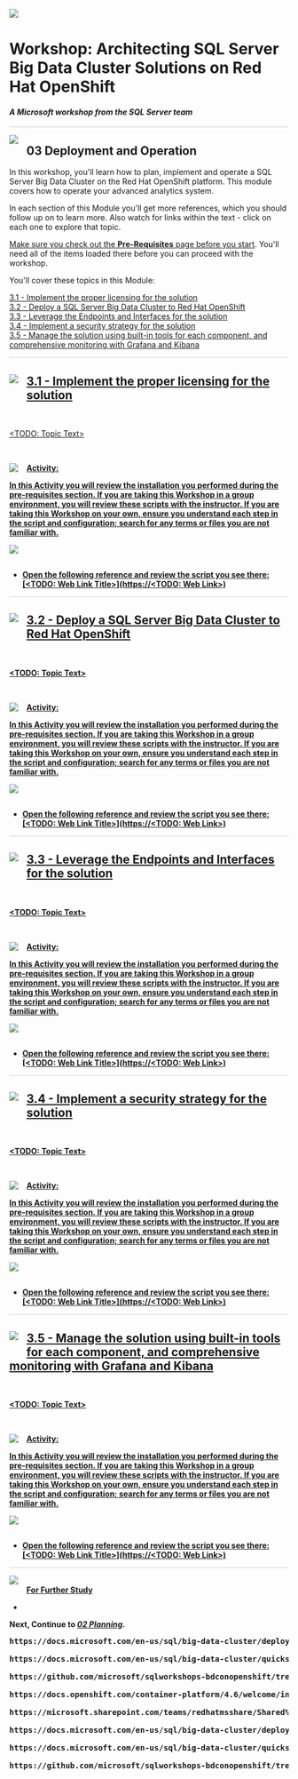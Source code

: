 ![](../graphics/microsoftlogo.png)

# Workshop: Architecting SQL Server Big Data Cluster Solutions on Red Hat OpenShift

#### <i>A Microsoft workshop from the SQL Server team</i>

<p style="border-bottom: 1px solid lightgrey;"></p>

<img style="float: left; margin: 0px 15px 15px 0px;" src="../graphics/textbubble.png"> <h2>03 Deployment and Operation</h2>

In this workshop, you'll learn how to plan, implement and operate a SQL Server Big Data Cluster on the Red Hat OpenShift platform. This module covers how to operate your advanced analytics system. 

In each section of this Module you'll get more references, which you should follow up on to learn more. Also watch for links within the text - click on each one to explore that topic.

<a href="https://github.com/microsoft/sqlworkshops-bdconopenshift/blob/main/bdconopenshift/00%20-%20Pre-Requisites.md" target="_blank">Make sure you check out the <b>Pre-Requisites</b> page before you start</a>. You'll need all of the items loaded there before you can proceed with the workshop.

You'll cover these topics in this Module:
<dl>

  <dt><a href="url" target="_blank">3.1 - Implement the proper licensing for the solution<dt>
  <dt><a href="url" target="_blank">3.2 - Deploy a SQL Server Big Data Cluster to Red Hat OpenShift<dt>
  <dt><a href="url" target="_blank">3.3 - Leverage the Endpoints and Interfaces for the solution<dt>
  <dt><a href="url" target="_blank">3.4 - Implement a security strategy for the solution<dt>
  <dt><a href="url" target="_blank">3.5 - Manage the solution using built-in tools for each component, and comprehensive monitoring with Grafana and Kibana<dt>

</dl>

<p style="border-bottom: 1px solid lightgrey;"></p>

<h2><img style="float: left; margin: 0px 15px 15px 0px;" src="../graphics/pencil2.png">3.1 - Implement the proper licensing for the solution</h2>

<br>

<TODO: Topic Text>

<br>

<p><img style="float: left; margin: 0px 15px 15px 0px;" src="../graphics/point1.png"><b>Activity: <TODO: Determine Topic Activity</b></p>

In this Activity you will review the installation you performed during the pre-requisites section. If you are taking this Workshop in a group environment, you will review these scripts with the instructor. If you are taking this Workshop on your own, ensure you understand each step in the script and configuration; search for any terms or files you are not familiar with. 

<p><img style="margin: 0px 15px 15px 0px;" src="../graphics/checkmark.png"><b><TODO: Step Name</b></p>

 - Open the following reference and review the script you see there: [<TODO: Web Link Title>](https://<TODO: Web Link>)

<p style="border-bottom: 1px solid lightgrey;"></p>


<h2><img style="float: left; margin: 0px 15px 15px 0px;" src="../graphics/pencil2.png">3.2 - Deploy a SQL Server Big Data Cluster to Red Hat OpenShift</h2>

<br>

<TODO: Topic Text>

<br>

<p><img style="float: left; margin: 0px 15px 15px 0px;" src="../graphics/point1.png"><b>Activity: <TODO: Determine Topic Activity</b></p>

In this Activity you will review the installation you performed during the pre-requisites section. If you are taking this Workshop in a group environment, you will review these scripts with the instructor. If you are taking this Workshop on your own, ensure you understand each step in the script and configuration; search for any terms or files you are not familiar with. 

<p><img style="margin: 0px 15px 15px 0px;" src="../graphics/checkmark.png"><b><TODO: Step Name</b></p>

 - Open the following reference and review the script you see there: [<TODO: Web Link Title>](https://<TODO: Web Link>)

<p style="border-bottom: 1px solid lightgrey;"></p>
<h2><img style="float: left; margin: 0px 15px 15px 0px;" src="../graphics/pencil2.png">3.3 - Leverage the Endpoints and Interfaces for the solution</h2>

<br>

<TODO: Topic Text>

<br>

<p><img style="float: left; margin: 0px 15px 15px 0px;" src="../graphics/point1.png"><b>Activity: <TODO: Determine Topic Activity</b></p>

In this Activity you will review the installation you performed during the pre-requisites section. If you are taking this Workshop in a group environment, you will review these scripts with the instructor. If you are taking this Workshop on your own, ensure you understand each step in the script and configuration; search for any terms or files you are not familiar with. 

<p><img style="margin: 0px 15px 15px 0px;" src="../graphics/checkmark.png"><b><TODO: Step Name</b></p>

 - Open the following reference and review the script you see there: [<TODO: Web Link Title>](https://<TODO: Web Link>)

<p style="border-bottom: 1px solid lightgrey;"></p>
<h2><img style="float: left; margin: 0px 15px 15px 0px;" src="../graphics/pencil2.png">3.4 - Implement a security strategy for the solution</h2>

<br>

<TODO: Topic Text>

<br>

<p><img style="float: left; margin: 0px 15px 15px 0px;" src="../graphics/point1.png"><b>Activity: <TODO: Determine Topic Activity</b></p>

In this Activity you will review the installation you performed during the pre-requisites section. If you are taking this Workshop in a group environment, you will review these scripts with the instructor. If you are taking this Workshop on your own, ensure you understand each step in the script and configuration; search for any terms or files you are not familiar with. 

<p><img style="margin: 0px 15px 15px 0px;" src="../graphics/checkmark.png"><b><TODO: Step Name</b></p>

 - Open the following reference and review the script you see there: [<TODO: Web Link Title>](https://<TODO: Web Link>)

<p style="border-bottom: 1px solid lightgrey;"></p>
<h2><img style="float: left; margin: 0px 15px 15px 0px;" src="../graphics/pencil2.png">3.5 - Manage the solution using built-in tools for each component, and comprehensive monitoring with Grafana and Kibana</h2>

<br>

<TODO: Topic Text>

<br>

<p><img style="float: left; margin: 0px 15px 15px 0px;" src="../graphics/point1.png"><b>Activity: <TODO: Determine Topic Activity</b></p>

In this Activity you will review the installation you performed during the pre-requisites section. If you are taking this Workshop in a group environment, you will review these scripts with the instructor. If you are taking this Workshop on your own, ensure you understand each step in the script and configuration; search for any terms or files you are not familiar with. 

<p><img style="margin: 0px 15px 15px 0px;" src="../graphics/checkmark.png"><b><TODO: Step Name</b></p>

 - Open the following reference and review the script you see there: [<TODO: Web Link Title>](https://<TODO: Web Link>)

<p style="border-bottom: 1px solid lightgrey;"></p>


<p><img style="margin: 0px 15px 15px 0px;" src="../graphics/owl.png"><b>For Further Study</b></p>
<ul>
    <li><a href="url" target="_blank"><TODO: Enter courses, books, posts, whatever the student needs to extend their study></a></li>
</ul>


Next, Continue to <a href="https://github.com/microsoft/sqlworkshops-bdconopenshift/blob/main/bdconopenshift/02%20-%20Planning.md" target="_blank"><i> 02 Planning</i></a>.

<pre>
https://docs.microsoft.com/en-us/sql/big-data-cluster/deploy-openshift?view=sql-server-ver15

https://docs.microsoft.com/en-us/sql/big-data-cluster/quickstart-big-data-cluster-deploy-aro?view=sql-server-ver15#bdc-sccyaml 

https://github.com/microsoft/sqlworkshops-bdconopenshift/tree/main/bdconopenshift 

https://docs.openshift.com/container-platform/4.6/welcome/index.html 

https://microsoft.sharepoint.com/teams/redhatmsshare/Shared%20Documents/Forms/AllItems.aspx?id=%2Fteams%2Fredhatmsshare%2FShared%20Documents%2FEngineering%2FOpenShift%2F4%2E2%2DbetaDocs%2Epdf&parent=%2Fteams%2Fredhatmsshare%2FShared%20Documents%2FEngineering%2FOpenShift

https://docs.microsoft.com/en-us/sql/big-data-cluster/deploy-openshift?view=sql-server-ver15

https://docs.microsoft.com/en-us/sql/big-data-cluster/quickstart-big-data-cluster-deploy-aro?view=sql-server-ver15#bdc-sccyaml 

https://github.com/microsoft/sqlworkshops-bdconopenshift/tree/main/bdconopenshift 

</pre>
